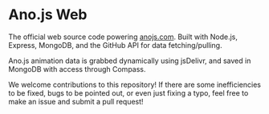 # Ano.js Web
The official web source code powering [anojs.com](https://anojs.com). Built with Node.js, Express, MongoDB, and the GitHub API for data fetching/pulling.

Ano.js animation data is grabbed dynamically using jsDelivr, and saved in MongoDB with access through Compass.

We welcome contributions to this repository! If there are some inefficiencies to be fixed, bugs to be pointed out, or even just fixing a typo, feel free to make an issue and submit a pull request!
